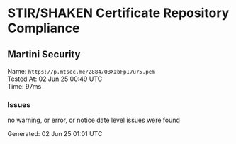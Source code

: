 # STIR/SHAKEN Certificate Repository Compliance

## Martini Security

Name: `https://p.mtsec.me/2884/QBXzbFpI7u75.pem`\
Tested At: 02 Jun 25 00:49 UTC\
Time: 97ms

### Issues

no warning, or error, or notice date level issues were found

Generated: 02 Jun 25 01:01 UTC